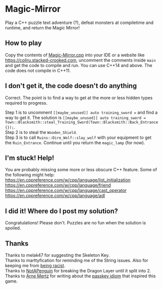# Magic-Mirror
Play a C++ puzzle text adventure (?), defeat monsters at compiletime and runtime, and return the Magic Mirror!

## How to play
Copy the contents of [Magic-Mirror.cpp](https://raw.githubusercontent.com/Toeger/Magic-Mirror/master/Magic-Mirror.cpp) into your IDE or a website like https://coliru.stacked-crooked.com, uncomment the comments inside `main` and get the code to compile and run. You can use C++14 and above. The code does not compile in C++11.

## I don't get it, the code doesn't do anything
Correct. The point is to find a way to get at the more or less hidden types required to progress.

Step 1 is to uncomment `[[maybe_unused]] auto training_sword =` and find a way to get it. The solution is `[[maybe_unused]] auto training_sword = Town::Blacksmith::steal_Training_Sword(Town::Blacksmith::Back_Entrance{});`.  
Step 2 is to steal the `Wooden_Shield`.  
Step 3 is to call `Ruins::Dire_Wolf::slay_wolf` with your equipment to get the `Ruin_Entrance`. Continue until you return the `magic_lamp` (for now).

## I'm stuck! Help!
You are probably missing some more or less obscure C++ feature. Some of the following might help:
https://en.cppreference.com/w/cpp/language/list_initialization  
https://en.cppreference.com/w/cpp/language/friend  
https://en.cppreference.com/w/cpp/language/cast_operator  
https://en.cppreference.com/w/cpp/language/adl  

## I did it! Where do I post my solution?
Congratulations! Please don't. Puzzles are no fun when the solution is spoiled.

## Thanks
Thanks to melak47 for suggesting the Skeleton Key.  
Thanks to marttyfication for reminding me of the String issues. Also for keeping me from [being racist](https://github.com/Toeger/Magic-Mirror/commit/6fa6fac2e723ac0b55bbf988204abd6f80f6382c).  
Thanks to [NotAPenguin](https://github.com/CodeSheep123) for breaking the Dragon Layer until it split into 2.  
Thanks to [Arne Mertz](https://arne-mertz.de/about-me/) for writing about the [passkey idiom](https://arne-mertz.de/2016/10/passkey-idiom/) that inspired this game.
